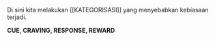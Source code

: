 Di sini kita melakukan [[KATEGORISASI]] yang menyebabkan kebiasaan terjadi.

**CUE, CRAVING, RESPONSE, REWARD** 
